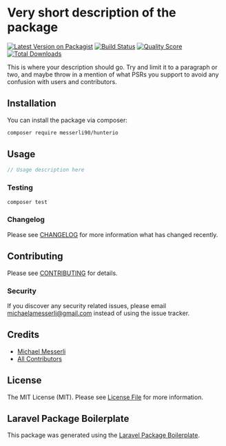 # Very short description of the package

[![Latest Version on Packagist](https://img.shields.io/packagist/v/messerli90/hunterio.svg?style=flat-square)](https://packagist.org/packages/messerli90/hunterio)
[![Build Status](https://img.shields.io/travis/messerli90/hunterio/master.svg?style=flat-square)](https://travis-ci.org/messerli90/hunterio)
[![Quality Score](https://img.shields.io/scrutinizer/g/messerli90/hunterio.svg?style=flat-square)](https://scrutinizer-ci.com/g/messerli90/hunterio)
[![Total Downloads](https://img.shields.io/packagist/dt/messerli90/hunterio.svg?style=flat-square)](https://packagist.org/packages/messerli90/hunterio)

This is where your description should go. Try and limit it to a paragraph or two, and maybe throw in a mention of what PSRs you support to avoid any confusion with users and contributors.

## Installation

You can install the package via composer:

```bash
composer require messerli90/hunterio
```

## Usage

``` php
// Usage description here
```

### Testing

``` bash
composer test
```

### Changelog

Please see [CHANGELOG](CHANGELOG.md) for more information what has changed recently.

## Contributing

Please see [CONTRIBUTING](CONTRIBUTING.md) for details.

### Security

If you discover any security related issues, please email michaelamesserli@gmail.com instead of using the issue tracker.

## Credits

- [Michael Messerli](https://github.com/messerli90)
- [All Contributors](../../contributors)

## License

The MIT License (MIT). Please see [License File](LICENSE.md) for more information.

## Laravel Package Boilerplate

This package was generated using the [Laravel Package Boilerplate](https://laravelpackageboilerplate.com).